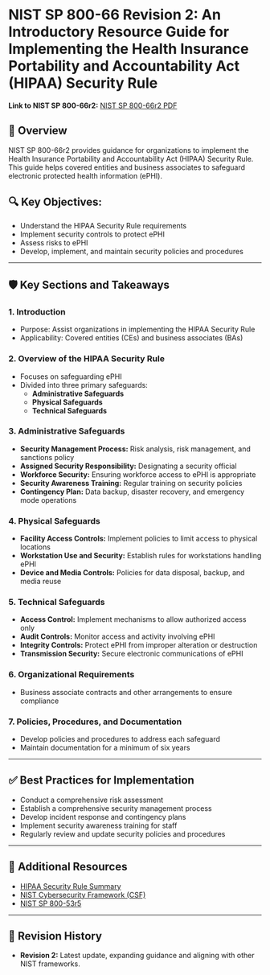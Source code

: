 # NIST SP 800-66 Revision 2: An Introductory Resource Guide for Implementing the Health Insurance Portability and Accountability Act (HIPAA) Security Rule

**Link to NIST SP 800-66r2:** [NIST SP 800-66r2 PDF](https://nvlpubs.nist.gov/nistpubs/SpecialPublications/NIST.SP.800-66r2.pdf)

## 📘 Overview
NIST SP 800-66r2 provides guidance for organizations to implement the Health Insurance Portability and Accountability Act (HIPAA) Security Rule. This guide helps covered entities and business associates to safeguard electronic protected health information (ePHI).

## 🔍 Key Objectives:
- Understand the HIPAA Security Rule requirements
- Implement security controls to protect ePHI
- Assess risks to ePHI
- Develop, implement, and maintain security policies and procedures

---

## 🛡️ Key Sections and Takeaways

### 1. Introduction
- Purpose: Assist organizations in implementing the HIPAA Security Rule
- Applicability: Covered entities (CEs) and business associates (BAs)

### 2. Overview of the HIPAA Security Rule
- Focuses on safeguarding ePHI
- Divided into three primary safeguards:
  - **Administrative Safeguards**
  - **Physical Safeguards**
  - **Technical Safeguards**

### 3. Administrative Safeguards
- **Security Management Process:** Risk analysis, risk management, and sanctions policy
- **Assigned Security Responsibility:** Designating a security official
- **Workforce Security:** Ensuring workforce access to ePHI is appropriate
- **Security Awareness Training:** Regular training on security policies
- **Contingency Plan:** Data backup, disaster recovery, and emergency mode operations

### 4. Physical Safeguards
- **Facility Access Controls:** Implement policies to limit access to physical locations
- **Workstation Use and Security:** Establish rules for workstations handling ePHI
- **Device and Media Controls:** Policies for data disposal, backup, and media reuse

### 5. Technical Safeguards
- **Access Control:** Implement mechanisms to allow authorized access only
- **Audit Controls:** Monitor access and activity involving ePHI
- **Integrity Controls:** Protect ePHI from improper alteration or destruction
- **Transmission Security:** Secure electronic communications of ePHI

### 6. Organizational Requirements
- Business associate contracts and other arrangements to ensure compliance

### 7. Policies, Procedures, and Documentation
- Develop policies and procedures to address each safeguard
- Maintain documentation for a minimum of six years

---

## ✅ Best Practices for Implementation
- Conduct a comprehensive risk assessment
- Establish a comprehensive security management process
- Develop incident response and contingency plans
- Implement security awareness training for staff
- Regularly review and update security policies and procedures

---

## 🔗 Additional Resources
- [HIPAA Security Rule Summary](https://www.hhs.gov/hipaa/for-professionals/security/index.html)
- [NIST Cybersecurity Framework (CSF)](https://www.nist.gov/cyberframework)
- [NIST SP 800-53r5](https://csrc.nist.gov/publications/detail/sp/800-53/rev-5/final)

---

## 📅 Revision History
- **Revision 2:** Latest update, expanding guidance and aligning with other NIST frameworks.
